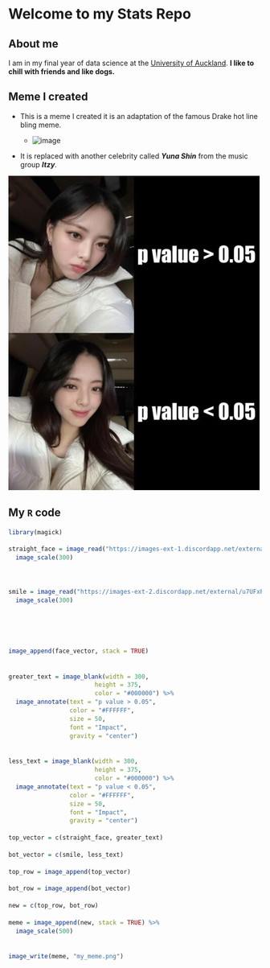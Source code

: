 # Welcome to my Stats Repo

## About me
I am in my final year of data science at the [University of Auckland](https://www.auckland.ac.nz/en.html). **I like to chill with friends and like dogs.**


## Meme I created

* This is a meme I created it is an adaptation of the famous Drake hot line bling meme. 
  * ![image](https://user-images.githubusercontent.com/49328442/159119072-810f44c2-1580-4880-8644-7b2526819919.png)

* It is replaced with another celebrity called ***Yuna Shin*** from the music group ***Itzy***.

![](my_meme.png)

## My `R` code

```R
library(magick)

straight_face = image_read("https://images-ext-1.discordapp.net/external/OlX3482g87oO2FXrZuU_3oLd0vPooAyHfZ2zJJE8rOQ/https/pbs.twimg.com/media/FNESVagVkAEq5ay.jpg%3Aorig?width=541&height=676") %>%
  image_scale(300)



smile = image_read("https://images-ext-2.discordapp.net/external/u7UFxPMrxXqhFJzHAVWe4TX3ScODV1IDmXVB94wqNlM/https/pbs.twimg.com/media/FNESWlMVkAMtCtf.jpg%3Aorig?width=541&height=676") %>%
  image_scale(300)





image_append(face_vector, stack = TRUE)


greater_text = image_blank(width = 300, 
                        height = 375, 
                        color = "#000000") %>%
  image_annotate(text = "p value > 0.05",
                 color = "#FFFFFF",
                 size = 50,
                 font = "Impact",
                 gravity = "center")


less_text = image_blank(width = 300, 
                        height = 375, 
                        color = "#000000") %>%
  image_annotate(text = "p value < 0.05",
                 color = "#FFFFFF",
                 size = 50,
                 font = "Impact",
                 gravity = "center")

top_vector = c(straight_face, greater_text)

bot_vector = c(smile, less_text)

top_row = image_append(top_vector)

bot_row = image_append(bot_vector)

new = c(top_row, bot_row)

meme = image_append(new, stack = TRUE) %>%
  image_scale(500)


image_write(meme, "my_meme.png")


```
